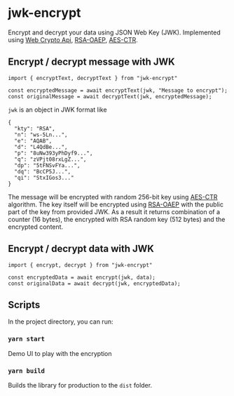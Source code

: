 # jwk-encrypt

Encrypt and decrypt your data using JSON Web Key (JWK). Implemented using [Web Crypto Api](https://developer.mozilla.org/en-US/docs/Web/API/Web_Crypto_API), [RSA-OAEP](https://datatracker.ietf.org/doc/html/rfc3447), [AES-CTR](https://csrc.nist.gov/publications/detail/sp/800-38a/final).

## Encrypt / decrypt message with JWK

```
import { encryptText, decryptText } from "jwk-encrypt"
 
const encryptedMessage = await encryptText(jwk, "Message to encrypt");
const originalMessage = await decryptText(jwk, encryptedMessage);
```

`jwk` is an object in JWK format like

```
{
  "kty": "RSA",
  "n": "ws-5Ln...",
  "e": "AQAB",
  "d": "L4QdBe...",
  "p": "8uNw393yPhDyf9...",
  "q": "zVPjt08rxLgZ...",
  "dp": "5tFNSvFYa...",
  "dq": "BcCP5J...",
  "qi": "StxIGos3..."
}
```

The message will be encrypted with random 256-bit key using [AES-CTR](https://csrc.nist.gov/publications/detail/sp/800-38a/final) algorithm. The key itself will be encrypted using [RSA-OAEP](https://datatracker.ietf.org/doc/html/rfc3447) with the public part of the key from provided JWK. As a result it returns combination of a counter (16 bytes), the encrypted with RSA random key (512 bytes) and the encrypted content.


## Encrypt / decrypt data with JWK

```
import { encrypt, decrypt } from "jwk-encrypt"
 
const encryptedData = await encrypt(jwk, data); 
const originalData = await decrypt(jwk, encryptedData);
```

## Scripts

In the project directory, you can run:

### `yarn start`

Demo UI to play with the encryption

### `yarn build`

Builds the library for production to the `dist` folder.
